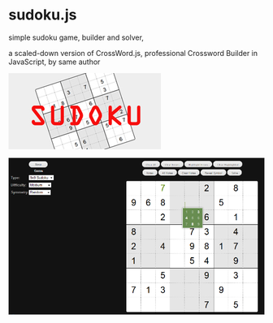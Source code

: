 sudoku.js
=========

simple sudoku game, builder and solver,

a scaled-down version of CrossWord.js, professional Crossword Builder in JavaScript, by same author


![sudoku](sudoku.jpg)


[![sudoku playground app](sudoku_app.png)](https://foo123.github.io/examples/sudoku)
